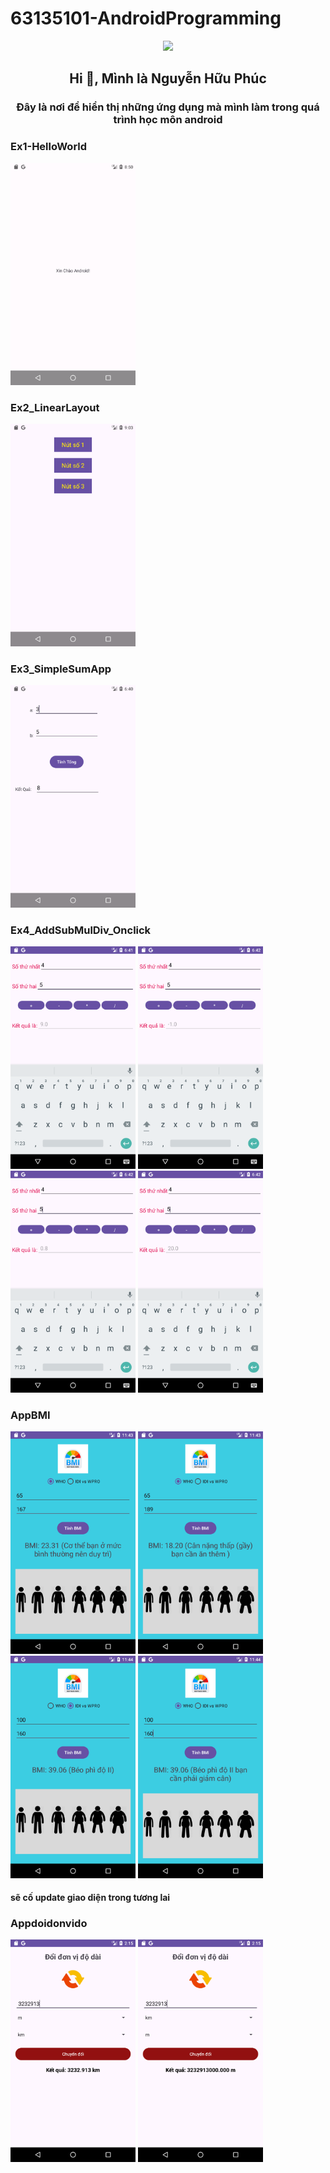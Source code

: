 # 63135101-AndroidProgramming
<div align="center">
  <img height="400" src="https://proeffico.com/wp-content/uploads/2023/10/mobile-application-digital-marketing.gif"  />
</div>
<h2 align="center">Hi 👋, Mình là Nguyễn Hữu Phúc</h2>
<p align="center">
  <h3 align="center">Đây là nơi để hiển thị những ứng dụng mà mình làm trong quá trình học môn android </h3>
</p>
<h3 align="left"> Ex1-HelloWorld </h3>
<img src="https://github.com/phuc091003/63135101-AndroidProgramming/blob/main/img/helloworld.png" width = "200"> 
<h3 align="left"> Ex2_LinearLayout </h3>
<img src="https://github.com/phuc091003/63135101-AndroidProgramming/blob/main/img/ex2.png" width = "200">
<h3 align="left"> Ex3_SimpleSumApp </h3>
<img src="https://github.com/phuc091003/63135101-AndroidProgramming/blob/main/img/Ex3 App tinh tong.png" width = "200">
<div>
<h3 align="left"> Ex4_AddSubMulDiv_Onclick </h3>
<img src="https://github.com/phuc091003/63135101-AndroidProgramming/blob/main/img/EX4 app tinh toan.png" width = "200">
<img src="https://github.com/phuc091003/63135101-AndroidProgramming/blob/main/img/ex4 app tinh toan .png" width = "200">
<img src="https://github.com/phuc091003/63135101-AndroidProgramming/blob/main/img/ex4 app tinh toan chia.png" width = "200">
<img src="https://github.com/phuc091003/63135101-AndroidProgramming/blob/main/img/ex4 app tinh toan nhan.png" width = "200">
</div>
<div>
<h3 align ="left"> AppBMI </h3>
<img src="https://github.com/phuc091003/63135101-AndroidProgramming/blob/main/img/appbmi1.png" width ="200">
<img src="https://github.com/phuc091003/63135101-AndroidProgramming/blob/main/img/appbmi2.png" width ="200">
<img src="https://github.com/phuc091003/63135101-AndroidProgramming/blob/main/img/appBMI3.png" width ="200">
<img src="https://github.com/phuc091003/63135101-AndroidProgramming/blob/main/img/appbmi4.png" width ="200">
<h4 align ="left">sẽ cố update giao diện trong tương lai </h4>
</div>
<div>
<h3 align ="left"> Appdoidonvido </h3>
<img src="https://github.com/phuc091003/63135101-AndroidProgramming/blob/main/img/appdoidonvido1.png" width ="200">
<img src="https://github.com/phuc091003/63135101-AndroidProgramming/blob/main/img/appdoidonvido2.png" width ="200">
</div>
